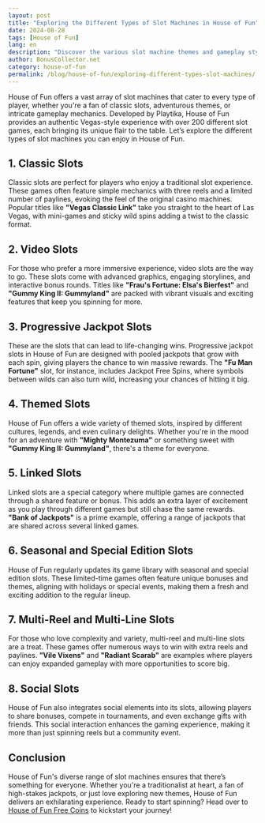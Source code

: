 ```yaml
---
layout: post  
title: "Exploring the Different Types of Slot Machines in House of Fun"  
date: 2024-08-28  
tags: [House of Fun]  
lang: en  
description: "Discover the various slot machine themes and gameplay styles available in House of Fun. Learn about classic slots, video slots, and more, along with tips on how to enjoy these games to the fullest."  
author: BonusCollector.net  
category: house-of-fun  
permalink: /blog/house-of-fun/exploring-different-types-slot-machines/  
---
```


House of Fun offers a vast array of slot machines that cater to every type of player, whether you're a fan of classic slots, adventurous themes, or intricate gameplay mechanics. Developed by Playtika, House of Fun provides an authentic Vegas-style experience with over 200 different slot games, each bringing its unique flair to the table. Let’s explore the different types of slot machines you can enjoy in House of Fun.

## 1. **Classic Slots**
Classic slots are perfect for players who enjoy a traditional slot experience. These games often feature simple mechanics with three reels and a limited number of paylines, evoking the feel of the original casino machines. Popular titles like **"Vegas Classic Link"** take you straight to the heart of Las Vegas, with mini-games and sticky wild spins adding a twist to the classic format.

## 2. **Video Slots**
For those who prefer a more immersive experience, video slots are the way to go. These slots come with advanced graphics, engaging storylines, and interactive bonus rounds. Titles like **"Frau's Fortune: Elsa's Bierfest"** and **"Gummy King II: Gummyland"** are packed with vibrant visuals and exciting features that keep you spinning for more.

## 3. **Progressive Jackpot Slots**
These are the slots that can lead to life-changing wins. Progressive jackpot slots in House of Fun are designed with pooled jackpots that grow with each spin, giving players the chance to win massive rewards. The **"Fu Man Fortune"** slot, for instance, includes Jackpot Free Spins, where symbols between wilds can also turn wild, increasing your chances of hitting it big.

## 4. **Themed Slots**
House of Fun offers a wide variety of themed slots, inspired by different cultures, legends, and even culinary delights. Whether you're in the mood for an adventure with **"Mighty Montezuma"** or something sweet with **"Gummy King II: Gummyland"**, there's a theme for everyone.

## 5. **Linked Slots**
Linked slots are a special category where multiple games are connected through a shared feature or bonus. This adds an extra layer of excitement as you play through different games but still chase the same rewards. **"Bank of Jackpots"** is a prime example, offering a range of jackpots that are shared across several linked games.

## 6. **Seasonal and Special Edition Slots**
House of Fun regularly updates its game library with seasonal and special edition slots. These limited-time games often feature unique bonuses and themes, aligning with holidays or special events, making them a fresh and exciting addition to the regular lineup.

## 7. **Multi-Reel and Multi-Line Slots**
For those who love complexity and variety, multi-reel and multi-line slots are a treat. These games offer numerous ways to win with extra reels and paylines. **"Vile Vixens"** and **"Radiant Scarab"** are examples where players can enjoy expanded gameplay with more opportunities to score big.

## 8. **Social Slots**
House of Fun also integrates social elements into its slots, allowing players to share bonuses, compete in tournaments, and even exchange gifts with friends. This social interaction enhances the gaming experience, making it more than just spinning reels but a community event.

## Conclusion
House of Fun's diverse range of slot machines ensures that there’s something for everyone. Whether you're a traditionalist at heart, a fan of high-stakes jackpots, or just love exploring new themes, House of Fun delivers an exhilarating experience. Ready to start spinning? Head over to [House of Fun Free Coins](https://bonuscollector.net/house-of-fun-free-coins/) to kickstart your journey!